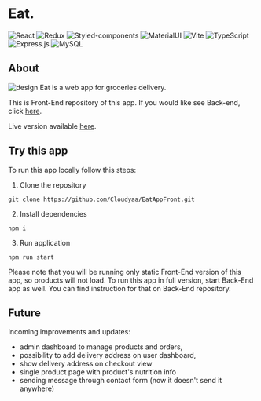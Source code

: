 # Eat.

![React](https://img.shields.io/badge/React-20232A?style=for-the-badge&logo=react&logoColor=61DAFB)
![Redux](https://img.shields.io/badge/Redux-593D88?style=for-the-badge&logo=redux&logoColor=white)
![Styled-components](https://img.shields.io/badge/styled--components-DB7093?style=for-the-badge&logo=styled-components&logoColor=white)
![MaterialUI](https://img.shields.io/badge/Material%20UI-007FFF?style=for-the-badge&logo=mui&logoColor=white)
![Vite](https://img.shields.io/badge/Vite-B73BFE?style=for-the-badge&logo=vite&logoColor=FFD62E)
![TypeScript](https://img.shields.io/badge/TypeScript-007ACC?style=for-the-badge&logo=typescript&logoColor=white)
![Express.js](https://img.shields.io/badge/Express.js-000000?style=for-the-badge&logo=express&logoColor=white)
![MySQL](https://img.shields.io/badge/MySQL-005C84?style=for-the-badge&logo=mysql&logoColor=white)

## About
![design](https://i.ibb.co/q0wSKH9/hero.jpg)
Eat is a web app for groceries delivery.

This is Front-End repository of this app. If you would like see Back-end, click [here](https://github.com/Cloudyaa/EatAppBack).

Live version available [here](https://www.eat.cloudyaa.networkmanager.pl/).

## Try this app

To run this app locally follow this steps:
1. Clone the repository
```
git clone https://github.com/Cloudyaa/EatAppFront.git
```

2. Install dependencies
```
npm i
```
3. Run application
```
npm run start
```

Please note that you will be running only static Front-End version of this app, so products will not load. To run this app in full version, start Back-End app as well. You can find instruction for that on Back-End repository.

## Future

Incoming improvements and updates: 
- admin dashboard to manage products and orders,
- possibility to add delivery address on user dashboard,
- show delivery address on checkout view
- single product page with product's nutrition info
- sending message through contact form (now it doesn't send it anywhere)

